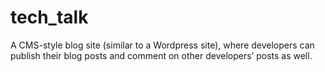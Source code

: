# tech_talk
A CMS-style blog site  (similar to a Wordpress site), where developers can publish their blog posts and comment on other developers’ posts as well. 
